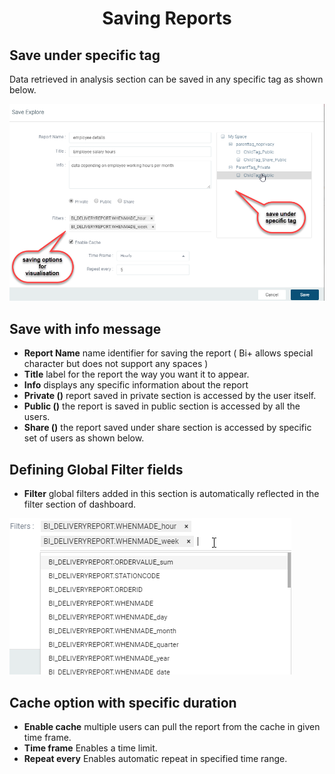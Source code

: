 <center><h1>Saving Reports</h1></center>

## Save under specific tag

Data retrieved in analysis section can be saved in any specific tag as shown below.

![enter image description here](https://raw.githubusercontent.com/sv18042016/fp1/e3b7bf2c45247e84daf15a733ebe46301c7a2004/images/saving%20report.png)

## Save with info message

- **Report Name** name identifier for saving the report ( Bi+ allows  special character but does not  support any spaces )
- **Title** label for the report the way you want it to appear.
- **Info** displays any specific information about the report
- **Private ()** report saved in private section is accessed by the user itself.
- **Public ()** the report is saved in public section is accessed by all the users.
-  **Share ()** the report saved under share section is accessed by specific set of users as shown below.

## Defining Global Filter fields

- **Filter** global filters added in this section is automatically reflected in the filter section of  dashboard.

![enter image description here](https://raw.githubusercontent.com/sv18042016/fp1/9b8eb3887fb798f871e12f13dddc254b0e845cc2/images/global_filter.png)

## Cache option with specific duration

- **Enable cache** multiple users can pull the report from the cache in given time frame.
- **Time frame** Enables a time limit.
- **Repeat every** Enables automatic repeat in specified time range.


<!--stackedit_data:
eyJoaXN0b3J5IjpbMTg0ODk3MzgwNV19
-->
